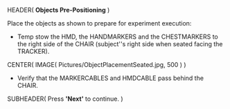 HEADER( __Objects Pre-Positioning__ )

Place the objects as shown to prepare for experiment execution:

- Temp stow the HMD, the HANDMARKERS and the CHESTMARKERS to the right side of the CHAIR 
(subject''s right side when seated facing the TRACKER).

CENTER( IMAGE( Pictures/ObjectPlacementSeated.jpg, 500 ) )

- Verify that the MARKERCABLES and HMDCABLE pass behind the CHAIR. 

SUBHEADER( Press __'Next'__ to continue. )


